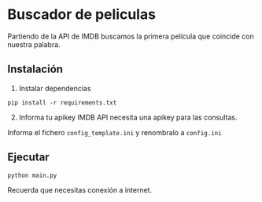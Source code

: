 # Buscador de peliculas

Partiendo de la API de IMDB buscamos la primera película que coincide con nuestra palabra.

## Instalación 
1. Instalar dependencias
```
pip install -r requirements.txt
```

2. Informa tu apikey
IMDB API necesita una apikey para las consultas.

Informa el fichero `config_template.ini` y renombralo a `config.ini`

## Ejecutar 
```
python main.py
```

Recuerda que necesitas conexión a internet.